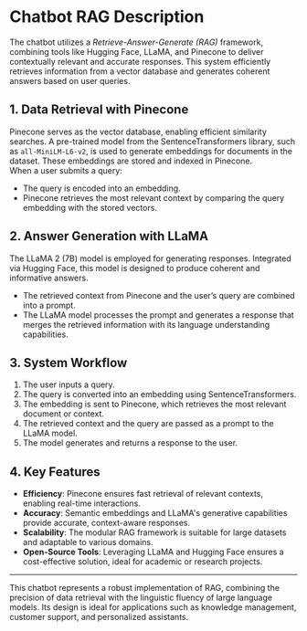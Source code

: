 # **Chatbot RAG Description**

The chatbot utilizes a *Retrieve-Answer-Generate (RAG)* framework, combining tools like Hugging Face, LLaMA, and Pinecone to deliver contextually relevant and accurate responses. This system efficiently retrieves information from a vector database and generates coherent answers based on user queries.

## **1. Data Retrieval with Pinecone**
Pinecone serves as the vector database, enabling efficient similarity searches. A pre-trained model from the SentenceTransformers library, such as `all-MiniLM-L6-v2`, is used to generate embeddings for documents in the dataset. These embeddings are stored and indexed in Pinecone.  
When a user submits a query:
- The query is encoded into an embedding.
- Pinecone retrieves the most relevant context by comparing the query embedding with the stored vectors.

## **2. Answer Generation with LLaMA**
The LLaMA 2 (7B) model is employed for generating responses. Integrated via Hugging Face, this model is designed to produce coherent and informative answers.  
- The retrieved context from Pinecone and the user’s query are combined into a prompt.  
- The LLaMA model processes the prompt and generates a response that merges the retrieved information with its language understanding capabilities.

## **3. System Workflow**
1. The user inputs a query.  
2. The query is converted into an embedding using SentenceTransformers.  
3. The embedding is sent to Pinecone, which retrieves the most relevant document or context.  
4. The retrieved context and the query are passed as a prompt to the LLaMA model.  
5. The model generates and returns a response to the user.

## **4. Key Features**
- **Efficiency**: Pinecone ensures fast retrieval of relevant contexts, enabling real-time interactions.  
- **Accuracy**: Semantic embeddings and LLaMA's generative capabilities provide accurate, context-aware responses.  
- **Scalability**: The modular RAG framework is suitable for large datasets and adaptable to various domains.  
- **Open-Source Tools**: Leveraging LLaMA and Hugging Face ensures a cost-effective solution, ideal for academic or research projects.

---

This chatbot represents a robust implementation of RAG, combining the precision of data retrieval with the linguistic fluency of large language models. Its design is ideal for applications such as knowledge management, customer support, and personalized assistants.
